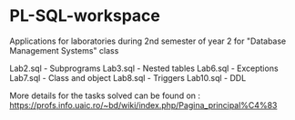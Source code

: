 # PL-SQL-workspace
Applications for laboratories during 2nd semester of year 2 for "Database Management Systems" class

Lab2.sql - Subprograms
Lab3.sql - Nested tables
Lab6.sql - Exceptions
Lab7.sql - Class and object
Lab8.sql - Triggers
Lab10.sql - DDL

More details for the tasks solved can be found on : https://profs.info.uaic.ro/~bd/wiki/index.php/Pagina_principal%C4%83
